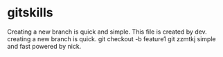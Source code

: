 # gitskills
Creating a new branch is quick and simple.
This file is created by dev.
creating a new branch is quick.
git checkout -b feature1
git zzmtkj simple and fast
powered by nick.

